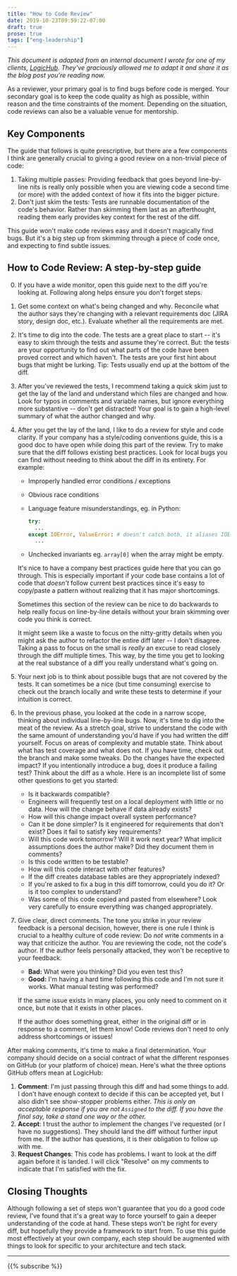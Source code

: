 ```yaml
---
title: "How to Code Review"
date: 2019-10-23T09:59:22-07:00
draft: true
prose: true
tags: ["eng-leadership"]
---
```

_This document is adapted from an internal document I wrote for one of my clients, [LogicHub](https://www.logichub.com/). They've graciously allowed me to adapt it and share it as the blog post you're reading now._

As a reviewer, your primary goal is to find bugs before code is merged. Your secondary goal is to keep the code quality as high as possible, within reason and the time constraints of the moment. Depending on the situation, code reviews can also be a valuable venue for mentorship.


## Key Components
The guide that follows is quite prescriptive, but there are a few components I think are generally crucial to giving a good review on a non-trivial piece of code:
1. Taking multiple passes: Providing feedback that goes beyond line-by-line nits is really only possible when you are viewing code a second time (or more) with the added context of how it fits into the bigger picture.
2. Don't just skim the tests: Tests are runnable documentation of the code's behavior. Rather than skimming them last as an afterthought, reading them early provides key context for the rest of the diff.

This guide won't make code reviews easy and it doesn't magically find bugs. But it's a big step up from skimming through a piece of code once, and expecting to find subtle issues.

## How to Code Review: A step-by-step guide

0. If you have a wide monitor, open this guide next to the diff you're looking at. Following along helps ensure you don't forget steps.
1. Get some context on what's being changed and why. Reconcile what the author says they're changing with a relevant requirements doc (JIRA story, design doc, etc.). Evaluate whether all the requirements are met.
2. It's time to dig into the code. The tests are a great place to start -- it's easy to skim through the tests and assume they're correct. But: the tests are your opportunity to find out what parts of the code have been proved correct and which haven't. The tests are your first hint about bugs that might be lurking. Tip: Tests usually end up at the bottom of the diff.

3. After you've reviewed the tests, I recommend taking a quick skim just to get the lay of the land and understand which files are changed and how. Look for typos in comments and variable names, but ignore everything more substantive -- don't get distracted! Your goal is to gain a high-level summary of what the author changed and why.

4. After you get the lay of the land, I like to do a review for style and code clarity. If your company has a style/coding conventions guide, this is a good doc to have open while doing this part of the review. Try to make sure that the diff follows existing best practices. Look for local bugs you can find without needing to think about the diff in its entirety. For example:
    - Improperly handled error conditions / exceptions
    - Obvious race conditions
    - Language feature misunderstandings, eg. in Python:

        ```python
        try:
          ...
        except IOError, ValueError: # doesn't catch both, it aliases IOError to ValueError
          ...
        ```
    - Unchecked invariants eg. `array[0]` when the array might be empty.

    It's nice to have a company best practices guide here that you can go through. This is especially important if your code base contains a lot of code that _doesn't_ follow current best practices since it's easy to copy/paste a pattern without realizing that it has major shortcomings.

    Sometimes this section of the review can be nice to do backwards to help really focus on line-by-line details without your brain skimming over code you think is correct.

    It might seem like a waste to focus on the nitty-gritty details when you might ask the author to refactor the entire diff later -- I don't disagree. Taking a pass to focus on the small is _really_ an excuse to read closely through the diff multiple times. This way, by the time you get to looking at the real substance of a diff you really understand what's going on. 

5. Your next job is to think about possible bugs that are not covered by the tests. It can sometimes be a nice (but time consuming) exercise to check out the branch locally and write these tests to determine if your intuition is correct.

6. In the previous phase, you looked at the code in a narrow scope, thinking about individual line-by-line bugs. Now, it's time to dig into the meat of the review. As a stretch goal, strive to understand the code with the same amount of understanding you'd have if you had written the diff yourself. Focus on areas of complexity and mutable state. Think about what has test coverage and what does not. If you have time, check out the branch and make some tweaks. Do the changes have the expected impact? If you intentionally introduce a bug, does it produce a failing test? Think about the diff as a whole. Here is an incomplete list of some other questions to get you started:
     * Is it backwards compatible? 
     * Engineers will frequently test on a local deployment with little or no data. How will the change behave if data already exists? 
     * How will this change impact overall system performance? 
     * Can it be done simpler? Is it engineered for requirements that don't exist? Does it fail to satisfy key requirements?
     * Will this code work tomorrow? Will it work next year? What implicit assumptions does the author make? Did they document them in comments?
     * Is this code written to be testable?
     * How will this code interact with other features?
     * If the diff creates database tables are they appropriately indexed?
     * If you're asked to fix a bug in this diff tomorrow, could you do it? Or is it too complex to understand?
     * Was some of this code copied and pasted from elsewhere? Look very carefully to ensure everything was changed appropriately.

7. Give clear, direct comments. The tone you strike in your review feedback is a personal decision, however, there is one rule I think is crucial to a healthy culture of code review: Do _not_ write comments in a way that criticize the author. You are reviewing the code, not the code's author. If the author feels personally attacked, they won't be receptive to your feedback. 

    * **Bad:** What were you thinking? Did you even test this? 
    * **Good:** I'm having a hard time following this code and I'm not sure it works. What manual testing was performed?

    If the same issue exists in many places, you only need to comment on it once, but note that it exists in other places.

    If the author does something great, either in the original diff or in response to a comment, let them know! Code reviews don't need to only address shortcomings or issues!

After making comments, it's time to make a final determination. Your company should decide on a social contract of what the different responses on GitHub (or your platform of choice) mean. Here's what the three options GitHub offers mean at LogicHub:

1. **Comment**: I'm just passing through this diff and had some things to add. I don't have enough context to decide if this can be accepted yet, but I also didn't see show-stopper problems either. _This is only an acceptable response if you are not `Assigned` to the diff. If you have the final say, take a stand one way or the other._
2. **Accept**: I trust the author to implement the changes I've requested (or I have no suggestions). They should land the diff without further input from me. If the author has questions, it is their obligation to follow up with me.
3. **Request Changes**: This code has problems. I want to look at the diff again before it is landed. I will click "Resolve" on my comments to indicate that I'm satisfied with the fix.

## Closing Thoughts
Although following a set of steps won't guarantee that you do a good code review, I've found that it's a great way to force yourself to gain a deeper understanding of the code at hand. These steps won't be right for every diff, but hopefully they provide a framework to start from. To use this guide most effectively at your own company, each step should be augmented with things to look for specific to your architecture and tech stack.

***
{{% subscribe %}}